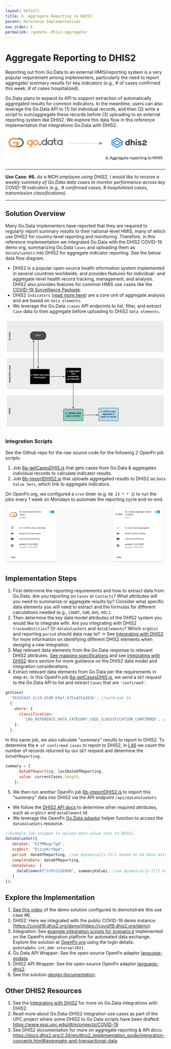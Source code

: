 ```yaml
---
layout: default
title: 6. Aggregate Reporting to DHIS2
parent: Reference Implementations
nav_order: 6
permalink: /godata--dhis2-aggregate/
---
```


# Aggregate Reporting to DHIS2
Reporting out from Go.Data to an external HMIS/reporting system is a very popular requirement among implementers, particularly the need to report aggregate/ summary results for key indicators (e.g., # of cases confirmed this week, # of cases hospitalized). 

Go.Data plans to expand its API to support extraction of automatically aggregated results for common indicators. In the meantime, users can also leverage the Go.Data API to (1) list individual records, and then (2) write a script to sum/aggregate these records before (3) uploading to an external reporting system like DHIS2. We explore this data flow in this reference implementation that integrations Go.Data with DHIS2. 

![use-case-6](../assets/use-case-6.png)

---
**Use Case:**
**#6.** _As a MOH employee using DHIS2, I would like to receive a weekly summary of Go.Data data cases to monitor performance across key COVID-19 indicators (e.g., # confirmed cases, # hospitalized cases, transmission classifications)._

---
## Solution Overview
Many Go.Data implementers have reported that they are required to regularly report summary results to their national-level HMIS, many of which use DHIS2 for country-level reporting and monitoring. Therefore, in this reference implementation we integrated Go.Data with the DHIS2 COVID-19 demo org, summarizing Go.Data `Cases` and uploading them as `dataValueSets` into DHIS2 for aggregate indicator reporting. See the below data flow diagram. 
- DHIS2 is a popular open-source health information system implemented in several countries worldwide, and provides features for individual- and aggregate-level health record tracking, managament, and analysis. DHIS2 also provides features for common HMIS use cases like the [COVID-19 Surveillance Package](https://www.dhis2.org/covid-19). 
- DHIS2 `Indicators` ([read more here](https://docs.dhis2.org/2.34/pt/dhis2_implementation_guide/indicators.html#:~:text=In%20DHIS2%2C%20the%20indicator%20is,do%20not%20have%20a%20denominator.)) are a core unit of aggregate analysis and are based on `data elements`. 
- We leverage the Go.Data `/cases` API endpoints to list, filter, and extract `Case` data to then aggregate before uploading to DHIS2 `data elements`. 

![use-case-6](../assets/io-use-case-6.png)

### Integration Scripts
See the Github repo for the raw source code for the following 2 OpenFn job scripts:
1. Job [6a-getCasesDHIS.js](https://github.com/WorldHealthOrganization/godata/blob/master/interoperability-jobs/6a-getCasesDHIS.js) that gets cases from Go.Data & aggregates individual records to calculate indicator results. 
2. Job [6b-importDHIS2.js](https://github.com/WorldHealthOrganization/godata/blob/master/interoperability-jobs/6b-importDHIS2.js) that uploads aggregated results to DHIS2 as `Data Value Sets`, which link to aggregate indicators. 

On OpenFn.org, we configured a `cron` timer (e.g. `00 23 * * 1`) to run the jobs every 1 week on Mondays to automate the reporting cycle end-to-end. 

![openfn-6](../assets/openfn-6.png)


## Implementation Steps 
1. First determine the reporting requirements and how to extract data from Go.Data. Are you reporting on `Cases` or `Contacts`? What attributes will you need to summarize or aggregate results by? Consider what specific data elements you will need to extract and the formulas for different calculations needed (e.g., `COUNT`, `SUM`, `AVG`, etc.). 
2. Then determine the key data model attributes of the DHIS2 system you would like to integrate with. Are you integrating with DHIS2 `trackedEntities`? Or `dataValueSets` and `dataElements`? Which `orgUnit` and reporting `period` should data map to? 
→ See [Integrating with DHIS2](https://worldhealthorganization.github.io/godata/topics/dhis2-integration) for more information on identifying different DHIS2 elements when desiging a new integration.
3. Map relevant data elements from the Go.Data response to relevant DHIS2 attributes. [See mapping specifications](https://drive.google.com/drive/folders/1qL3el6F2obdmtu2QKgcWYoXWsqBkhtII) and see [Integrating with DHIS2](https://worldhealthorganization.github.io/godata/topics/#7-integrating-with-dhis2) docs section for more guidance on the DHIS2 data model and integration considerations. 
4. Extract relevant data elements from Go.Data per the requirements in step `#1`. In this OpenFn job [6a-getCasesDHIS.js](https://github.com/OpenFn/godata-interoperability/blob/master/jobs/6a-getCasesDHIS.js), we send a `GET` request to the Go.Data API to list and extract `Cases` that are `'confirmed'`.  

```js
getCase(
  '3b5554d7-2c19-41d0-b9af-475ad25a382b', //outbreak Id 
  {
    where: {
      classification:
        'LNG_REFERENCE_DATA_CATEGORY_CASE_CLASSIFICATION_CONFIRMED', //filter to extract only confirmed cases
    },
  },
```
In this same job, we also calculate "summary" results to report to DHIS2. To determine the `# of confirmed cases` to report to DHIS2, in [L46](https://github.com/OpenFn/godata-interoperability/blob/master/jobs/6a-getCasesDHIS.js#L46-L49) we count the number of records returned by our `GET` request and determine the `dateOfReporting`. 

```js
summary = {
      dateOfReporting: lastDateOfReporting,
      value: currentCases.length,
    };
```

5. We then run another OpenFn job [6b-importDHIS2.js](https://github.com/OpenFn/godata-interoperability/blob/master/jobs/6b-importDHIS2.js) to import this "summary" data into DHIS2 via the API endpoint `/api/dataValueSets`. 
- We follow the [DHIS2 API docs](https://docs.dhis2.org/master/en/developer/html/dhis2_developer_manual_full.html#webapi_data_values) to determine other required attributes, such as `orgUnit` and `dataElement` Id.
- We leverage the OpenFn [Go.Data adaptor](https://openfn.github.io/language-dhis2/dataValueSet.html) helper function to access the `dataValueSets` resource. 

```js
//Example job snippet to upload data value sets to DHIS2
dataValueSet({
   dataSet: "kIfMNugiTgd",
   orgUnit: "DiszpKrYNg8",
   period: dateOfReporting, //we dynamically fill based on Go.Data extract
   completeData: dateOfReporting,
   dataValues: [
     dataElement("CnPsS2xE8UN", summaryValue), //we dynamically fill based on Go.Data extract & calculation
   ]
});
```

## Explore the Implementation
1. [See this video](https://drive.google.com/drive/folders/1Rf9TXCXkn8_XnjH4FcRsIGqDZ-UkVvdC) of the demo solution configured to demonstrate this use case #6.  
2. DHIS2: Here we integrated with the public COVID-19 demo instance: [https://covid19.dhis2.org/demo](https://covid19.dhis2.org/demo)
3. Integration: See [example integration scripts for scenario `6`](https://github.com/WorldHealthOrganization/godata/tree/master/interoperability-jobs) implemented on the OpenFn integration platform for automated data exchange. Explore the solution at [OpenFn.org](https://www.openfn.org/login) using the login details: `godata@who.int`; pw: `interop!2021`. 
4. Go.Data API Wrapper: See the open-source OpenFn adaptor [language-godata](https://openfn.github.io/language-godata/). 
5. DHIS2 API Wrapper: See the open-source OpenFn adaptor [language-dhis2](https://openfn.github.io/language-dhis2/). 
6. See the solution [design documentation](https://drive.google.com/drive/folders/1qL3el6F2obdmtu2QKgcWYoXWsqBkhtII).

## Other DHIS2 Resources
1. See the [Integrating with DHIS2](https://worldhealthorganization.github.io/godata/topics/dhis2-integration) for more on Go.Data integrations with DHIS2. 
2. Read more about Go.Data-DHIS2 integration use cases as part of the UPC project where some DHIS2 to Go.Data scripts have been drafted:  https://www.essi.upc.edu/dtim/projects/COVID-19
3. See DHIS2 documentation for more on aggregate reporting & API docs: https://docs.dhis2.org/2.34/en/dhis2_implementation_guide/integration-concepts.html#aggregate-and-transactional-data
